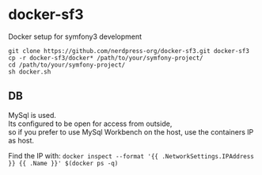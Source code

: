 # docker-sf3
Docker setup for symfony3 development


`git clone https://github.com/nerdpress-org/docker-sf3.git docker-sf3`   
`cp -r docker-sf3/docker* /path/to/your/symfony-project/`   
`cd /path/to/your/symfony-project/`   
`sh docker.sh`   


## DB
MySql is used.  
Its configured to be open for access from outside,  
so if you prefer to use MySql Workbench on the host, use the containers IP as host.  

Find the IP with: `docker inspect --format '{{ .NetworkSettings.IPAddress }} {{ .Name }}' $(docker ps -q)`